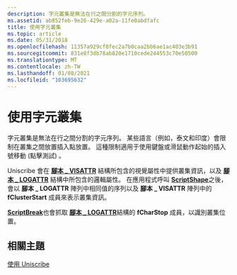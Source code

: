 ```yaml
---
description: 字元叢集是無法在行之間分割的字元序列。
ms.assetid: ab852feb-9e26-429e-a02a-11fe0abdfafc
title: 使用字元叢集
ms.topic: article
ms.date: 05/31/2018
ms.openlocfilehash: 11357a929cf8fec2a7b0caa2bb6ae1ac403e3b91
ms.sourcegitcommit: 831e8f3db78ab820e1710cede244553c70e50500
ms.translationtype: MT
ms.contentlocale: zh-TW
ms.lasthandoff: 01/08/2021
ms.locfileid: "103695632"
---
```

# <a name="using-character-clusters"></a>使用字元叢集

字元叢集是無法在行之間分割的字元序列。 某些語言（例如，泰文和印度）會限制在叢集之間放置插入點放置。 這種限制適用于使用鍵盤或滑鼠動作起始的插入號移動 (點擊測試) 。

Uniscribe 會在 [**腳本 \_ VISATTR**](/windows/win32/api/usp10/ns-usp10-script_visattr) 結構所包含的視覺屬性中提供叢集資訊，以及 [**腳本 \_ LOGATTR**](/windows/win32/api/usp10/ns-usp10-script_logattr) 結構中所包含的邏輯屬性。 在應用程式呼叫 [**ScriptShape**](/windows/desktop/api/Usp10/nf-usp10-scriptshape)之後，會以 **腳本 \_ LOGATTR** 陣列中相同值的序列以及 **腳本 \_ VISATTR** 陣列中的 **fClusterStart** 成員來表示叢集資訊。

[**ScriptBreak**](/windows/desktop/api/Usp10/nf-usp10-scriptbreak)也會抓取 [**腳本 \_ LOGATTR**](/windows/win32/api/usp10/ns-usp10-script_logattr)結構的 **fCharStop** 成員，以識別叢集位置。

## <a name="related-topics"></a>相關主題

<dl> <dt>

[使用 Uniscribe](using-uniscribe.md)
</dt> </dl>

 

 



